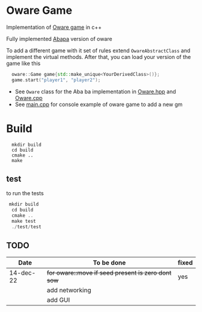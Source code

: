 # Oware Game
Implementation of [Oware game](https://en.wikipedia.org/wiki/Oware) in c++

Fully implemented [Abapa](http://www.oware.org/abapa.asp) version of oware

To add a different game with it set of rules extend `OwareAbstractClass` and implement the virtual methods.
After that, you can load your version of the game like this
```c++
  oware::Game game{std::make_unique<YourDerivedClass>()};
  game.start("player1", "player2");
```

- See `Oware` class for the Aba ba implementation in [Oware.hpp](./src/Oware.hpp) and [Oware.cpp](./src/Oware.hpp)
- See  [main.cpp](./src/main.cpp) for console example of oware game
  to add a new gm
# Build

```shell
  mkdir build
  cd build
  cmake ..
  make
```

## test
to run the tests
```c++
 mkdir build
  cd build
  cmake ..
  make test
  ./test/test
```

## TODO

| Date      | To be done                                           | fixed |
|-----------|------------------------------------------------------|-------|
| 14-dec-22 | ~~for oware::move if seed present is zero dont sow~~ | yes   |
|           | add networking                                       |       |
|           | add GUI                                              |       |